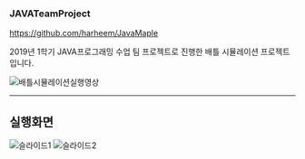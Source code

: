 ### JAVATeamProject
https://github.com/harheem/JavaMaple


2019년 1학기 JAVA프로그래밍 수업 팀 프로젝트로 진행한 배틀 시뮬레이션 프로젝트입니다.

![배틀시뮬레이션실행영상](https://user-images.githubusercontent.com/51146802/139523648-861be197-024d-4a89-b724-9f98c67b4f92.gif)

___
## 실행화면


![슬라이드1](https://user-images.githubusercontent.com/51146802/139523718-6b31e5c0-52b2-4473-b88a-3e9da152a296.JPG)
![슬라이드2](https://user-images.githubusercontent.com/51146802/139523720-e06553a9-a446-45c1-a85e-5a28cf570ad6.JPG)
